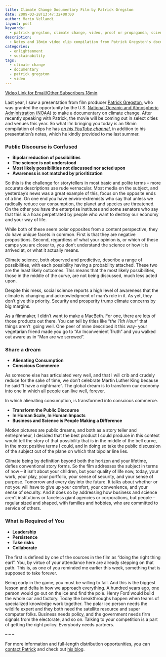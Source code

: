 ```yaml
---
title: Climate Change Documentary Film by Patrick Gregston
date: 2009-03-28T13:47:32+00:00
author: Mario Vellandi
layout: post
keywords:
  - patrick gregston, climate change, video, proof or propaganda, science, interviews, film, hope, theme, message
description:
  - Notes and 18min video clip compilation from Patrick Gregston's documentary Proof or Propaganda - Climate Change. Includes his vision for the film regarding style and message."
categories:
  - enlightenment
  - sustainability
tags:
  - climate change
  - documentary
  - patrick gregston
  - video
---
```

[Video Link for Email/Other Subscribers 18min](http://www.vimeo.com/3885567)

Last year, I saw a presentation from film producer [Patrick Gregston](http://www.prooforpropaganda.com), who was granted the opportunity by the U.S. [National Oceanic and Atmospheric Administration (NOAA)](http://www.noaa.gov/) to make a documentary on climate change. After recently speaking with Patrick, the movie will be coming out in select cities and venues this year. So what I&#8217;m bringing you today is an 18min compilation of clips he has <cite><a href="http://www.youtube.com/user/pgregston">on his YouTube channel</a></cite>, in addition to his presentation&#8217;s notes, which he kindly provided to me last summer.

### Public Discourse is Confused

  * **Bipolar reduction of possibilities**
  * **The science is not understood**
  * **Most likely possibilities not discussed nor acted upon**
  * **Awareness is not matched by prioritization**

So this is the challenge for storytellers in most basic and polite terms &#8211; more accurate descriptions use rude vernacular. Most media on the subject, and yesterday’s news was a great example of this, focus on the opposite ends of a line. On one end you have enviro-extremists who say that unless we radically reduce our consumption, the planet and species are threatened. On the other you have the enterprise institutes and some senators who say that this is a hoax perpetrated by people who want to destroy our economy and your way of life.

While both of these seem polar opposites from a content perspective, they do have unique facets in common. First is that they are negative propositions. Second, regardless of what your opinion is, or which of these camps you are closer to, you don’t understand the science or how it is arrived at, or what it actually means.

Climate science, both observed and predictive, describe a range of possibilities, with each possibility having a probability attached. These two are the least likely outcomes. This means that the most likely possibilities, those in the middle of the curve, are not being discussed, much less acted upon.

Despite this mess, social science reports a high level of awareness that the climate is changing and acknowledgment of man’s role in it. As yet, they don’t give this priority. Security and prosperity trump climate concerns by big margins.

As a filmmaker, I didn’t want to make a MacBeth. For one, there are lots of those products out there. You can tell by titles like “_the 11th Hour_” that things aren’t  going well. One peer of mine described it this way- your vegetarian friend made you go to “An Inconvenient Truth” and you walked out aware as in “Man are we screwed”.

### Share a dream

  * **Alienating Consumption**
  * **Conscious Commerce**

As someone else has articulated very well, and that I will crib and crudely reduce for the sake of time, we don’t celebrate Martin Luther King because he said “I have a nightmare”. The global dream is to transform our economy into one in which all people can live well, forever.

In which alienating consumption, is transformed into conscious commerce.

  * **Transform the Public Discourse**
  * **In Human Scale, In Human Impacts**
  * **Business and Science is People Making a Difference**

Motion pictures are public dreams, and both as a story teller and entrepreneur, I decided that the best product I could produce in this context would tell the story of that possibility that is in the middle of the bell curve, in the most positive terms I could, and in doing so take the public discussion of the subject out of the plane on which that bipolar line lies.

Climate being by definition beyond both the horizon and your lifetime, defies conventional story forms. So the film addresses the subject in terms of now &#8211; it isn’t about your children, but your quality of life now, today, your work, your play, your portfolio, your sense of security, and your sense of purpose. Tomorrow and every day into the future. It talks about whether or not you will have to give up your comfort, your convenience, and your sense of security. And it does so by addressing how business and science aren’t institutions or faceless giant agencies or corporations, but people &#8211; regular sized and shaped, with families and hobbies, who are committed to service of others.

### What is Required of You

  * **Leadership**
  * **Persistence**
  * **Take risks**
  * **Collaborate**

The first is defined by one of the sources in the film as “doing the right thing earl”. You, by virtue of your attendance here are already stepping on that path. This is, as one of you reminded me earlier this week, something that is supposed to take forever.

Being early in the game, you must be willing to fail. And this is the biggest lesson and delta in how we approach everything. A hundred years ago, one person would go out on the ice and find the pole. Henry Ford would build the whole car and factory. Today the breakthroughs happen when teams of specialized knowledge work together. The polar ice person needs the wildlife expert and they both need the satellite resource and super computer folks. Business needs policy, and the government needs firm signals from the electorate, and so on. Talking to your competition is a part of getting the right policy. Everybody needs partners.

&#8211; &#8211; &#8211;

For more information and full-length distribution opportunities, you can [contact Patrick](http://www.prooforpropaganda.com/contact.html) and check out [his blog](http://ceilingsunlimited.tv/blog/).

